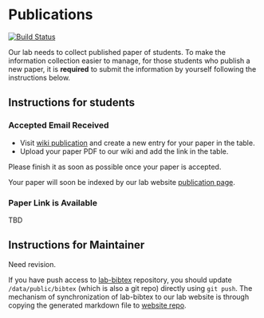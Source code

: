 # Publications
[![Build Status](https://travis-ci.com/mace-cream/lab-bibtex.svg?branch=master)](https://travis-ci.com/mace-cream/lab-bibtex)

Our lab needs to collect published paper of students. To make the information collection easier
to manage,
for those students who publish a new paper, it is **required** to submit the information by yourself following the instructions below.

## Instructions for students
### Accepted Email Received
* Visit [wiki publication](http://10.8.6.22/wiki/index.php/Publications) and create a new entry for your paper in the table.
* Upload your paper PDF to our wiki and add the link in the table.

Please finish it as soon as possible once your paper is accepted.

Your paper will soon be indexed by our lab website [publication page](http://10.8.4.170/lab2cnew/en/publication/).

### Paper Link is Available

TBD

## Instructions for Maintainer
Need revision.

If you have push access to [lab-bibtex](https://github.com/mace-cream/lab-bibtex) repository, you should
update `/data/public/bibtex` (which is also a git repo) directly using `git push`. The mechanism of synchronization of lab-bibtex to our lab website is through copying the generated markdown file to 
[website repo](https://github.com/mace-cream/mace-cream.github.io/tree/dev/content/publication).
